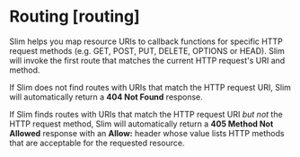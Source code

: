 # Routing [routing]

Slim helps you map resource URIs to callback functions for specific HTTP request methods (e.g. GET, POST, PUT, DELETE, OPTIONS or HEAD). Slim will invoke the first route that matches the current HTTP request's URI and method.

If Slim does not find routes with URIs that match the HTTP request URI, Slim will automatically return a **404 Not Found** response.

If Slim finds routes with URIs that match the HTTP request URI *but not* the HTTP request method, Slim will automatically return a **405 Method Not Allowed** response with an **Allow:** header whose value lists HTTP methods that are acceptable for the requested resource.